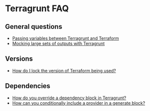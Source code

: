 # Terragrunt FAQ

## General questions

- [Passing variables between Terragrunt and Terraform](https://github.com/gruntwork-io/knowledge-base/discussions/137)
- [Mocking large sets of outputs with Terragrunt](https://github.com/gruntwork-io/knowledge-base/discussions/109)

## Versions

- [How do I lock the version of Terraform being used?](https://github.com/gruntwork-io/knowledge-base/discussions/187)

## Dependencies

- [How do you override a dependency block in Terragrunt?](https://github.com/gruntwork-io/knowledge-base/discussions/172)
- [How can you conditionally include a provider in a generate block?](https://github.com/gruntwork-io/knowledge-base/discussions/205)


<!-- ##DOCS-SOURCER-START
{"sourcePlugin":"local-copier","hash":"55235a63630ca8c14f555aba4f1213d6"}
##DOCS-SOURCER-END -->
